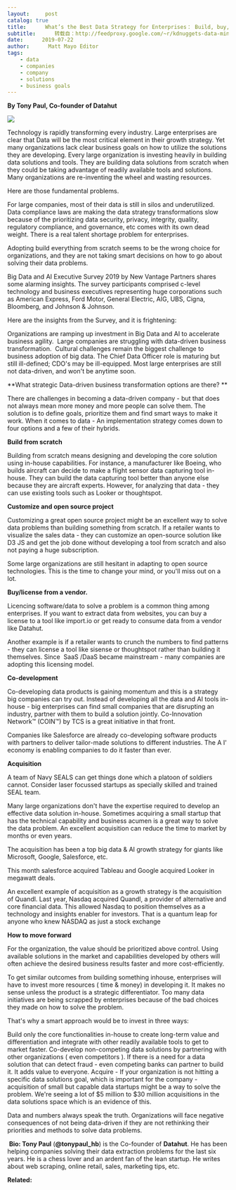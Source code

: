 ```yaml
---
layout:     post
catalog: true
title:      What’s the Best Data Strategy for Enterprises： Build, buy, partner or acquire?
subtitle:      转载自：http://feedproxy.google.com/~r/kdnuggets-data-mining-analytics/~3/vfCDrNk5qNk/best-data-strategy-enterprises-build-buy-partner-acquire.html
date:      2019-07-22
author:      Matt Mayo Editor
tags:
    - data
    - companies
    - company
    - solutions
    - business goals
---
```


**By Tony Paul, Co-founder of Datahut**

![](http://feedproxy.google.com/wp-content/uploads/strategy-workbook.jpg)


Technology is rapidly transforming every industry. Large enterprises are clear that Data will be the most critical element in their growth strategy. Yet many organizations lack clear business goals on how to utilize the solutions they are developing. Every large organization is investing heavily in building data solutions and tools. They are building data solutions from scratch when they could be taking advantage of readily available tools and solutions. Many organizations are re-inventing the wheel and wasting resources. 

Here are those fundamental problems. 

For large companies, most of their data is still in silos and underutilized.
Data compliance laws are making the data strategy transformations slow because of the prioritizing data security, privacy, integrity, quality, regulatory compliance, and governance, etc comes with its own dead weight.
There is a real talent shortage problem for enterprises.

Adopting build everything from scratch seems to be the wrong choice for organizations, and they are not taking smart decisions on how to go about solving their data problems.

Big Data and AI Executive Survey 2019 by New Vantage Partners shares some alarming insights. The survey participants comprised c-level technology and business executives representing huge corporations such as American Express, Ford Motor, General Electric, AIG, UBS, Cigna, Bloomberg, and Johnson & Johnson.

Here are the insights from the Survey, and it is frightening: 

Organizations are ramping up investment in Big Data and AI to accelerate business agility. 
Large companies are struggling with data-driven business transformation. 
Cultural challenges remain the biggest challenge to business adoption of big data.
The Chief Data Officer role is maturing but still ill-defined; CDO's may be ill-equipped.
Most large enterprises are still not data-driven, and won't be anytime soon.

**What strategic Data-driven business transformation options are there? **

There are challenges in becoming a data-driven company - but that does not always mean more money and more people can solve them. The solution is to define goals, prioritize them and find smart ways to make it work. When it comes to data - An implementation strategy comes down to four options and a few of their hybrids.

**Build from scratch**

Building from scratch means designing and developing the core solution using in-house capabilities. For instance, a manufacturer like Boeing, who builds aircraft can decide to make a flight sensor data capturing tool in-house. They can build the data capturing tool better than anyone else because they are aircraft experts. However, for analyzing that data - they can use existing tools such as Looker or thoughtspot. 

**Customize and open source project**

Customizing a great open source project might be an excellent way to solve data problems than building something from scratch. If a retailer wants to visualize the sales data - they can customize an open-source solution like D3 JS and get the job done without developing a tool from scratch and also not paying a huge subscription. 

Some large organizations are still hesitant in adapting to open source technologies. This is the time to change your mind, or you'll miss out on a lot.

**Buy/license from a vendor.**

Licencing software/data to solve a problem is a common thing among enterprises. If you want to extract data from websites, you can buy a license to a tool like import.io or get ready to consume data from a vendor like Datahut. 

Another example is if a retailer wants to crunch the numbers to find patterns - they can license a tool like sisense or thoughtspot rather than building it themselves. Since  SaaS /DaaS became mainstream - many companies are adopting this licensing model. 

**Co-development**

Co-developing data products is gaining momentum and this is a strategy big companies can try out. Instead of developing all the data and AI tools in-house - big enterprises can find small companies that are disrupting an industry, partner with them to build a solution jointly. Co-Innovation Network™ (COIN™) by TCS is a great initiative in that front. 

Companies like Salesforce are already co-developing software products with partners to deliver tailor-made solutions to different industries. The A I' economy is enabling companies to do it faster than ever.  

**Acquisition**

A team of Navy SEALS can get things done which a platoon of soldiers cannot. Consider laser focussed startups as specially skilled and trained SEAL team. 

Many large organizations don't have the expertise required to develop an effective data solution in-house. Sometimes acquiring a small startup that has the technical capability and business acumen is a great way to solve the data problem. An excellent acquisition can reduce the time to market by months or even years. 

The acquisition has been a top big data & AI growth strategy for giants like Microsoft, Google, Salesforce, etc. 

This month salesforce acquired Tableau and Google acquired Looker in megawatt deals. 

An excellent example of acquisition as a growth strategy is the acquisition of Quandl. Last year, Nasdaq acquired Quandl, a provider of alternative and core financial data. This allowed Nasdaq to position themselves as a technology and insights enabler for investors. That is a quantum leap for anyone who knew NASDAQ as just a stock exchange

**How to move forward**

For the organization, the value should be prioritized above control. Using available solutions in the market and capabilities developed by others will often achieve the desired business results faster and more cost-efficiently. 

To get similar outcomes from building something inhouse, enterprises will have to invest more resources ( time & money) in developing it. It makes no sense unless the product is a strategic differentiator. Too many data initiatives are being scrapped by enterprises because of the bad choices they made on how to solve the problem. 

That's why a smart approach would be to invest in three ways: 

Build only the core functionalities in-house to create long-term value and differentiation and integrate with other readily available tools to get to market faster.
Co-develop non-competing data solutions by partnering with other organizations ( even competitors ). If there is a need for a data solution that can detect fraud - even competing banks can partner to build it. It adds value to everyone.
Acquire - If your organization is not hitting a specific data solutions goal, which is important for the company - acquisition of small but capable data startups might be a way to solve the problem. We're seeing a lot of $5 million to $30 million acquisitions in the data solutions space which is an evidence of this.

Data and numbers always speak the truth. Organizations will face negative consequences of not being data-driven if they are not rethinking their priorities and methods to solve data problems. 

 **Bio: Tony Paul** (**@tonypaul_hb**) is the Co-founder of **Datahut**. He has been helping companies solving their data extraction problems for the last six years. He is a chess lover and an ardent fan of the lean startup. He writes about web scraping, online retail, sales, marketing tips, etc.

**Related:**



 
